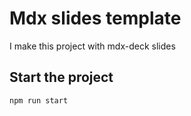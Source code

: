 # Mdx slides template

I make this project with mdx-deck slides

## Start the project

`npm run start`
